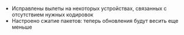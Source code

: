 - Исправлены вылеты на некоторых устройствах, связанных с отсутствием нужных кодировок
- Настроено сжатие пакетов: теперь обновления будут весить еще меньше